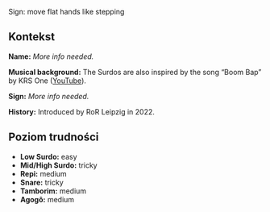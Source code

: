 Sign: move flat hands like stepping

## Kontekst

**Name:** _More info needed._

**Musical background:** The Surdos are also inspired by the song “Boom Bap” by
KRS One ([YouTube](https://www.youtube.com/watch?v=iaYDe3gu1go)).

**Sign:** _More info needed._

**History:** Introduced by RoR Leipzig in 2022.

## Poziom trudności

* **Low Surdo:** easy
* **Mid/High Surdo:** tricky
* **Repi:** medium
* **Snare:** tricky
* **Tamborim:** medium
* **Agogô:** medium
